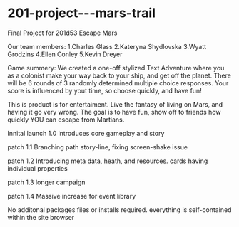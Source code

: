 # 201-project---mars-trail
Final Project for 201d53
Escape Mars

Our team members:
1.Charles Glass
2.Kateryna Shydlovska
3.Wyatt Grodzins
4.Ellen Conley 
5.Kevin Dreyer

Game summery: 
We created a one-off stylized Text Adventure where you as a colonist make your way back to your ship, and get off the planet. There will be 6 rounds of 3 randomly determined multiple choice responses. Your score is influenced by yout time, so choose quickly, and have fun!


This is product is for entertaiment. Live the fantasy of living on Mars, and having it go very wrong. The goal is to have fun, show off to friends how quickly YOU can escape from Martians.


Innital launch 1.0 introduces core gameplay and story

patch 1.1 Branching path story-line, fixing screen-shake issue

patch 1.2 Introducing meta data, heath, and resources. cards having individual properties

patch 1.3 longer campaign

patch 1.4 Massive increase for event library


No additonal packages files or installs required. everything is self-contained within the site browser 

